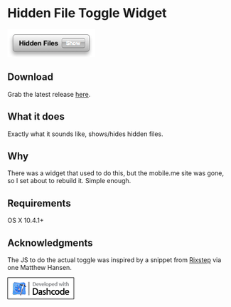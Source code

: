 Hidden File Toggle Widget
=========================

![Screen Shot](https://raw.githubusercontent.com/donatj/Hidden-File-Toggle-Widget/master/screenshot.png)

Download
--------

Grab the latest release [here](https://github.com/donatj/Hidden-File-Toggle-Widget/releases).

What it does
------------

Exactly what it sounds like, shows/hides hidden files.

Why
---

There was a widget that used to do this, but the mobile.me site was gone, so I set about to rebuild it. Simple enough.

Requirements
------------

OS X 10.4.1+

Acknowledgments
---------------

The JS to do the actual toggle was inspired by a snippet from [Rixstep](http://rixstep.com/4/2/hf,00.shtml) via one Matthew Hansen.

![Developed with Dashcode](https://raw.githubusercontent.com/donatj/Hidden-File-Toggle-Widget/master/Hidden%20File%20Toggle.dcproj/project/widget.wdgt/Images/DevelopedWith.png)
